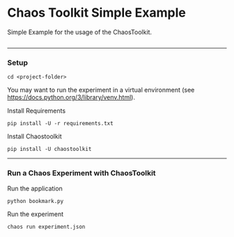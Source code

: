 # Chaos Toolkit Simple Example
Simple Example for the usage of the ChaosToolkit.

```
```
---
### Setup
```
cd <project-folder>
```

You may want to run the experiment in a virtual environment (see https://docs.python.org/3/library/venv.html).

Install Requirements
```
pip install -U -r requirements.txt
```

Install Chaostoolkit
```
pip install -U chaostoolkit
```

---
### Run a Chaos Experiment with ChaosToolkit
Run the application
```
python bookmark.py
```

Run the experiment
```
chaos run experiment.json
```

